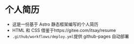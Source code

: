 # 个人简历

- 这是一份基于 Astro 静态框架编写的个人简历
- HTML 和 CSS 借鉴于https://gitee.com/itsay/resume
- `.github/workflows/deploy.yml`提供 github-pages 自动部署